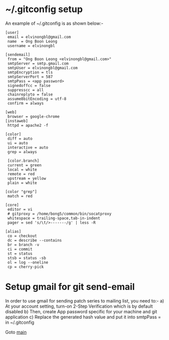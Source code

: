 # ~/.gitconfig setup

An example of ~/.gitconfig is as shown below:-

```
[user]
 email = elvinongbl@gmail.com
 name  = Ong Boon Leong
 username = elvinongbl

[sendemail]
 from = "Ong Boon Leong <elvinongbl@gmail.com>"
 smtpServer = smtp.gmail.com
 smtpUser = elvinongbl@gmail.com
 smtpEncryption = tls
 smtpServerPort = 587
 smtpPass = <app password>
 signedoffcc = false
 suppresscc = all
 chainreplyto = false
 assume8bitEncoding = utf-8
 confirm = always

[web]
 browser = google-chrome
[instaweb]
 httpd = apache2 -f

[color]
 diff = auto
 ui = auto
 interactive = auto
 grep = always

 [color.branch]
 current = green
 local = white
 remote = red
 upstream = yellow
 plain = white

[color "grep"]
 match = red

[core]
 editor = vi
 # gitproxy = /home/bong5/common/bin/socatproxy
 whitespace = trailing-space,tab-in-indent
 pager = sed 's/\t/>-------/g' | less -R

[alias]
 co = checkout
 dc = describe --contains
 br = branch -v
 ci = commit
 st = status
 stsb = status -sb
 ol = log --oneline
 cp = cherry-pick
```

# Setup gmail for git send-email

In order to use gmail for sending patch series to mailing list, you need to:-
a) At your account setting, turn-on 2-Step Verification which is by default disabled
b) Then, create App password specific for your machine and git application
c) Replace the generated hash value and put it into smtpPass = <app password> in ~/.gitconfig

Goto [main](https://github.com/elvinongbl/devnotes)
